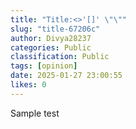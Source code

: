 ```yaml
---
title: "Title:<>'[]' \"\""
slug: "title-67206c"
author: Divya28237
categories: Public
classification: Public
tags: [opinion]
date: 2025-01-27 23:00:55 
likes: 0
---
```


Sample test